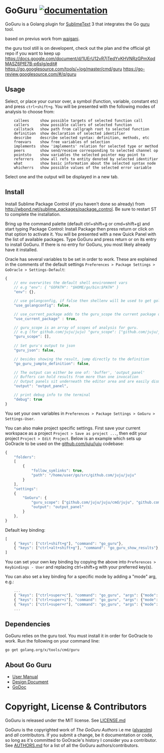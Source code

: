 GoGuru [![documentation](https://img.shields.io/badge/info-documentation-blue.svg)](http://alvarolm.github.io/GoGuru/)
=========

GoGuru is a Golang plugin for [SublimeText](http://www.sublimetext.com/) 3 that integrates the Go [guru](https://godoc.org/golang.org/x/tools/cmd/guru) tool.

based on previus work from [waigani](http://github.com/waigani/GoOracle).

the guru tool still is on developent, check out the plan and the official git repo if you want to keep up https://docs.google.com/document/d/1UErU12vR7jTedYvKHVNRzGPmXqdMASZ6PfE7B-p6sIg/edit#
https://go.googlesource.com/tools/+log/master/cmd/guru
https://go-review.googlesource.com/#/q/guru

Usage
-----

Select, or place your cursor over, a symbol (function, variable, constant etc) and press `ctrl+shift+g`. You will be presented with the following modes of analysis to choose from:

```
	callees	  	show possible targets of selected function call
	callers	  	show possible callers of selected function
	callstack 	show path from callgraph root to selected function
	definition	show declaration of selected identifier
	describe  	describe selected syntax: definition, methods, etc
	freevars  	show free variables of selection
	implements	show 'implements' relation for selected type or method
	peers     	show send/receive corresponding to selected channel op
	pointsto	show variables the selected pointer may point to
	referrers 	show all refs to entity denoted by selected identifier
	what		show basic information about the selected syntax node
	whicherrs	show possible values of the selected error variable
```

Select one and the output will be displayed in a new tab.


Install
-------

Install Sublime Package Control (if you haven't done so already) from http://wbond.net/sublime_packages/package_control. Be sure to restart ST to complete the installation.

Bring up the command palette (default ctrl+shift+g or cmd+shift+g) and start typing Package Control: Install Package then press return or click on that option to activate it. You will be presented with a new Quick Panel with the list of available packages. Type GoGuru and press return or on its entry to install GoGuru. If there is no entry for GoGuru, you most likely already have it installed.

Oracle has several variables to be set in order to work. These are explained in the comments of the default settings `Preferences > Package Settings > GoOracle > Settings-Default`:

```javascript
{
	// env overwrites the default shell environment vars
	// e.g "env": { "GOPATH": "$HOME/go/bin:$PATH" }
	"env": {},

	// use golangconfig, if false then shellenv will be used to get golang environment variables
	"use_golangconfig": false,

	// use_current_package adds to the guru_scope the current package of the the working file
	"use_current_package" : true,

	// guru_scope is an array of scopes of analysis for guru.
	// e.g (for github.com/juju/juju) "guru_scope": ["github.com/juju/juju/cmd/juju", "github.com/juju/juju/cmd/jujud"]
	"guru_scope": [],
	
	// Set guru's output to json
	"guru_json": false,

	// besides showing the result, jump directly to the definition
	"go_guru_jumpto_definition": false,

	// The output can either be one of: 'buffer', 'output_panel'
	// Buffers can hold results from more than one invocation
	// Output panels sit underneath the editor area and are easily dismissed
	"output": "output_panel",

	// print debug info to the terminal
	"debug": true
}
```
You set your own variables in `Preferences > Package Settings > GoGuru > Settings-User`.

You can also make project specific settings. First save your current workspace as a project `Project > Save as project ...`, then edit your project `Project > Edit Project`. Below is an example which sets up GoOracle to be used on the [github.com/juju/juju](https://github.com/juju/juju) codebase:

```javascript
{
    "folders":
    [
        {
            "follow_symlinks": true,
            "path": "/home/user/go/src/github.com/juju/juju"
        }
    ],
    "settings":
    {
        "GoGuru": {
            "guru_scope": ["github.com/juju/juju/cmd/juju", "github.com/juju/juju/cmd/jujud"],
            "output": "output_panel"
        }
    },
}
```

Default key binding:

```javascript
[
    { "keys": ["ctrl+shift+g"], "command": "go_guru"},
    { "keys": ["ctrl+alt+shift+g"], "command": "go_guru_show_results"},
]
```

You can set your own key binding by copying the above into `Preferences > Keybindings - User` and replacing ctrl+shift+g with your preferred key(s).

You can also set a key binding for a specific mode by adding a "mode" arg, e.g.:

```javascript
    ...
    { "keys": ["ctrl+super+c"], "command": "go_guru", "args": {"mode": "callers"} },
    { "keys": ["ctrl+super+i"], "command": "go_guru", "args": {"mode": "implements"} },
    { "keys": ["ctrl+super+r"], "command": "go_guru", "args": {"mode": "referrers"} },
    ...
```


Dependencies
------------
GoGuru relies on the guru tool. You must install it in order for GoOracle to work. Run the following on your command line:

`go get golang.org/x/tools/cmd/guru`


About Go Guru
---------------

- [User Manual](https://docs.google.com/document/d/1SLk36YRjjMgKqe490mSRzOPYEDe0Y_WQNRv-EiFYUyw/view#)
- [Design Document](https://docs.google.com/a/canonical.com/document/d/1WmMHBUjQiuy15JfEnT8YBROQmEv-7K6bV-Y_K53oi5Y/edit#heading=h.m6dk5m56ri4e)
- [GoDoc](https://godoc.org/golang.org/x/tools/cmd/oracle)


Copyright, License & Contributors
=================================

GoGuru is released under the MIT license. See [LICENSE.md](LICENSE.md)

GoGuru is the copyrighted work of *The GoGuru Authors* i.e me ([alvarolm](https://github.com/alvarolm/GoGuru)) and *all* contributors. If you submit a change, be it documentation or code, so long as it's committed to GoOracle's history I consider you a contributor. See [AUTHORS.md](AUTHORS.md) for a list of all the GoGuru authors/contributors.
